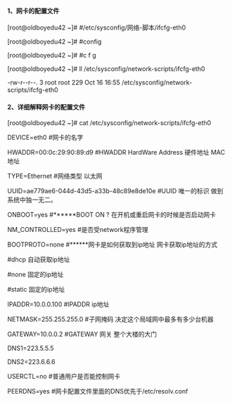 #### 1、网卡的配置文件

\[root@oldboyedu42 ~\]\# \#/etc/sysconfig/网络-脚本/ifcfg-eth0

\[root@oldboyedu42 ~\]\# \#config

\[root@oldboyedu42 ~\]\# \#c  f g 

\[root@oldboyedu42 ~\]\#  ll /etc/sysconfig/network-scripts/ifcfg-eth0 

-rw-r--r--. 3 root root 229 Oct 16 16:55 /etc/sysconfig/network-scripts/ifcfg-eth0

#### 2、详细解释网卡的配置文件

\[root@oldboyedu42 ~\]\# cat /etc/sysconfig/network-scripts/ifcfg-eth0 

DEVICE=eth0                         \#网卡的名字

HWADDR=00:0c:29:90:89:d9            \#HWADDR HardWare Address 硬件地址 MAC地址

TYPE=Ethernet                        \#网络类型  以太网

UUID=ae779ae6-044d-43d5-a33b-48c89e8de10e  \#UUID  唯一的标识 做到系统中独一无二。

ONBOOT=yes                   \#\*\*\*\*\*\*BOOT ON ? 在开机或重启网卡的时候是否启动网卡    

NM\_CONTROLLED=yes                \#是否受network程序管理

BOOTPROTO=none              \#\*\*\*\*\*\*网卡是如何获取到ip地址 网卡获取ip地址的方式

\#dhcp    自动获取ip地址 

\#none    固定的ip地址 

\#static  固定的ip地址

IPADDR=10.0.0.100                          \#IPADDR ip地址

NETMASK=255.255.255.0                      \#子网掩码  决定这个局域网中最多有多少台机器

GATEWAY=10.0.0.2                           \#GATEWAY   网关 整个大楼的大门

DNS1=223.5.5.5 

DNS2=223.6.6.6

USERCTL=no                                 \#普通用户是否能控制网卡                    

PEERDNS=yes                                \#网卡配置文件里面的DNS优先于/etc/resolv.conf


